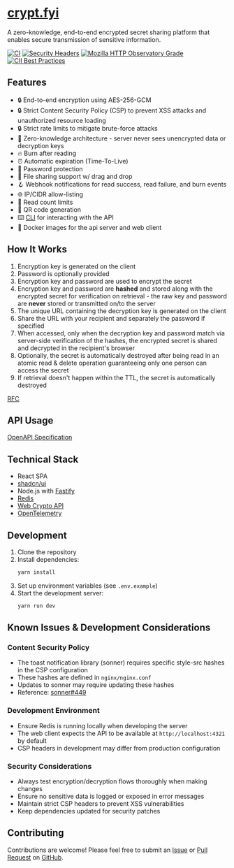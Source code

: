 # [crypt.fyi](https://crypt.fyi)

A zero-knowledge, end-to-end encrypted secret sharing platform that enables secure transmission of sensitive information.

[![CI](https://github.com/osbytes/crypt.fyi/actions/workflows/ci.yml/badge.svg)](https://github.com/osbytes/crypt.fyi/actions/workflows/ci.yml)
[![Security Headers](https://img.shields.io/badge/Security%20Headers-A-brightgreen)](https://securityheaders.com/?q=https://www.crypt.fyi&followRedirects=on)
[![Mozilla HTTP Observatory Grade](https://img.shields.io/mozilla-observatory/grade-score/crypt.fyi)](https://developer.mozilla.org/en-US/observatory/analyze?host=crypt.fyi)
[![CII Best Practices](https://bestpractices.coreinfrastructure.org/projects/9850/badge)](https://bestpractices.coreinfrastructure.org/projects/9850)

## Features

- 🔒 End-to-end encryption using AES-256-GCM
- 🔒 Strict Content Security Policy (CSP) to prevent XSS attacks and unauthorized resource loading
- 🔒 Strict rate limits to mitigate brute-force attacks
- 🤫 Zero-knowledge architecture - server never sees unencrypted data or decryption keys
- 🔥 Burn after reading
- ⏰ Automatic expiration (Time-To-Live)
- 🔑 Password protection
- 📁 File sharing support w/ drag and drop
- 🪝 Webhook notifications for read success, read failure, and burn events
- 🌐 IP/CIDR allow-listing
- 🔢 Read count limits
- 📱 QR code generation
- ⌨️ [CLI](https://www.npmjs.com/package/@crypt.fyi/cli) for interacting with the API
- 🐳 Docker images for the api server and web client

## How It Works

1. Encryption key is generated on the client
1. Password is optionally provided
1. Encryption key and password are used to encrypt the secret
1. Encryption key and password are **hashed** and stored along with the encrypted secret for verification on retrieval - the raw key and password are **never** stored or transmitted on/to the server
1. The unique URL containing the decryption key is generated on the client
1. Share the URL with your recipient and separately the password if specified
1. When accessed, only when the decryption key and password match via server-side verification of the hashes, the encrypted secret is shared and decrypted in the recipient's browser
1. Optionally, the secret is automatically destroyed after being read in an atomic read & delete operation guaranteeing only one person can access the secret
1. If retrieval doesn't happen within the TTL, the secret is automatically destroyed

[RFC](./SPECIFICATION.md)

## API Usage

[OpenAPI Specification](https://api.crypt.fyi/docs)

## Technical Stack

- React SPA
- [shadcn/ui](https://ui.shadcn.com/docs)
- Node.js with [Fastify](https://fastify.dev/)
- [Redis](https://redis.io/)
- [Web Crypto API](https://developer.mozilla.org/en-US/docs/Web/API/Web_Crypto_API)
- [OpenTelemetry](https://opentelemetry.io/)

## Development

1. Clone the repository
2. Install dependencies:
   ```bash
   yarn install
   ```
3. Set up environment variables (see `.env.example`)
4. Start the development server:
   ```bash
   yarn run dev
   ```

## Known Issues & Development Considerations

### Content Security Policy

- The toast notification library (sonner) requires specific style-src hashes in the CSP configuration
- These hashes are defined in `nginx/nginx.conf`
- Updates to sonner may require updating these hashes
- Reference: [sonner#449](https://github.com/emilkowalski/sonner/issues/449)

### Development Environment

- Ensure Redis is running locally when developing the server
- The web client expects the API to be available at `http://localhost:4321` by default
- CSP headers in development may differ from production configuration

### Security Considerations

- Always test encryption/decryption flows thoroughly when making changes
- Ensure no sensitive data is logged or exposed in error messages
- Maintain strict CSP headers to prevent XSS vulnerabilities
- Keep dependencies updated for security patches

## Contributing

Contributions are welcome! Please feel free to submit an [Issue](https://github.com/osbytes/crypt.fyi/issues) or [Pull Request](https://github.com/osbytes/crypt.fyi/pulls) on [GitHub](https://github.com/osbytes/crypt.fyi).
